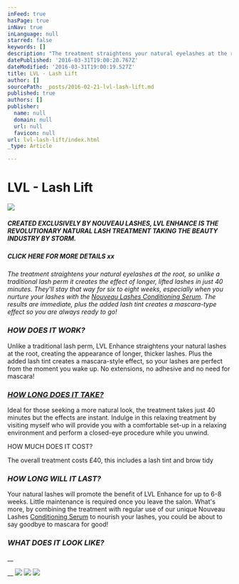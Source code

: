 ```yaml
---
inFeed: true
hasPage: true
inNav: true
inLanguage: null
starred: false
keywords: []
description: "The treatment straightens your natural eyelashes at the root, so unlike a traditional lash perm it creates the effect of longer, lifted lashes in just 40 minutes. They’ll stay that way for six to eight weeks, especially when you nurture your lashes with the\_Nouveau Lashes Conditioning Serum. The results are immediate, plus the added lash tint creates a mascara-type effect so you are always ready to go!"
datePublished: '2016-03-31T19:00:20.767Z'
dateModified: '2016-03-31T19:00:19.527Z'
title: LVL - Lash Lift
author: []
sourcePath: _posts/2016-02-21-lvl-lash-lift.md
published: true
authors: []
publisher:
  name: null
  domain: null
  url: null
  favicon: null
url: lvl-lash-lift/index.html
_type: Article

---
```

# LVL - Lash Lift
![](https://the-grid-user-content.s3-us-west-2.amazonaws.com/4a4f2211-ed66-4c3f-ac83-85e28676f584.jpg)

##### CREATED EXCLUSIVELY BY NOUVEAU LASHES, LVL ENHANCE IS THE REVOLUTIONARY NATURAL LASH TREATMENT TAKING THE BEAUTY INDUSTRY BY STORM. 

##### CLICK HERE FOR MORE DETAILS xx

_The treatment straightens your natural eyelashes at the root, so unlike a traditional lash perm it creates the effect of longer, lifted lashes in just 40 minutes. They'll stay that way for six to eight weeks, especially when you nurture your lashes with the [Nouveau Lashes Conditioning Serum][0]. The results are immediate, plus the added lash tint creates a mascara-type effect so you are always ready to go!_

### _HOW DOES IT WORK?_

Unlike a traditional lash perm, LVL Enhance straightens your natural lashes at the root, creating the appearance of longer, thicker lashes. Plus the added lash tint creates a mascara-style effect, so your lashes are perfect from the moment you wake up. No extensions, no adhesive and no need for mascara! 

### _[HOW LONG DOES IT TAKE?][1]_

Ideal for those seeking a more natural look, the treatment takes just 40 minutes but the effects are instant. Indulge in this relaxing treatment by visiting myself who will provide you with a comfortable set-up in a relaxing environment and perform a closed-eye procedure while you unwind.

HOW MUCH DOES IT COST?

The overall treatment costs £40, this includes a lash tint and brow tidy

### _HOW LONG WILL IT LAST?_

Your natural lashes will promote the benefit of LVL Enhance for up to 6-8 weeks. Little maintenance is required once you leave the salon. What's more, by combining the treatment with regular use of our unique Nouveau Lashes [Conditioning Serum][0] to nourish your lashes, you could be about to say goodbye to mascara for good!

### _WHAT DOES IT LOOK LIKE?_

__

__
![](https://s3-us-west-2.amazonaws.com/the-grid-img/p/baae52d447e7d260bfade2bac69689ddeaf8b34e.jpg)
![](https://the-grid-user-content.s3-us-west-2.amazonaws.com/c134dbec-48e9-42f9-bc75-928aa6dfd741.jpg)
![](https://the-grid-user-content.s3-us-west-2.amazonaws.com/54cb4ad4-872d-4cc1-8014-19a3c440dee9.jpg)

[0]: https://nouveaulashes.com/shop/conditioning-serum/
[1]: null